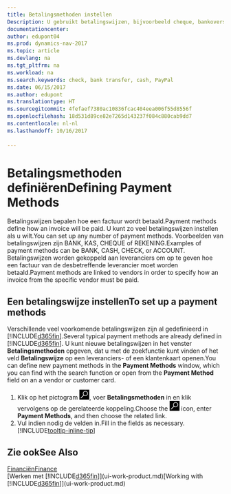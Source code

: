 ```yaml
---
title: Betalingsmethoden instellen
Description: U gebruikt betalingswijzen, bijvoorbeeld cheque, bankoverschrijving, contant geld of PayPal, om te bepalen hoe een factuur wordt betaald.
documentationcenter: 
author: edupont04
ms.prod: dynamics-nav-2017
ms.topic: article
ms.devlang: na
ms.tgt_pltfrm: na
ms.workload: na
ms.search.keywords: check, bank transfer, cash, PayPal
ms.date: 06/15/2017
ms.author: edupont
ms.translationtype: HT
ms.sourcegitcommit: 4fefaef7380ac10836fcac404eea006f55d8556f
ms.openlocfilehash: 18d531d89ce82e7265d143237f084c880cab9dd7
ms.contentlocale: nl-nl
ms.lasthandoff: 10/16/2017

---
```

# <a name="defining-payment-methods"></a><span data-ttu-id="e0b82-103">Betalingsmethoden definiëren</span><span class="sxs-lookup"><span data-stu-id="e0b82-103">Defining Payment Methods</span></span>
<span data-ttu-id="e0b82-104">Betalingswijzen bepalen hoe een factuur wordt betaald.</span><span class="sxs-lookup"><span data-stu-id="e0b82-104">Payment methods define how an invoice will be paid.</span></span> <span data-ttu-id="e0b82-105">U kunt zo veel betalingswijzen instellen als u wilt.</span><span class="sxs-lookup"><span data-stu-id="e0b82-105">You can set up any number of payment methods.</span></span> <span data-ttu-id="e0b82-106">Voorbeelden van betalingswijzen zijn BANK, KAS, CHEQUE of REKENING.</span><span class="sxs-lookup"><span data-stu-id="e0b82-106">Examples of payment methods can be BANK, CASH, CHECK, or ACCOUNT.</span></span>
<span data-ttu-id="e0b82-107">Betalingswijzen worden gekoppeld aan leveranciers om op te geven hoe een factuur van de desbetreffende leverancier moet worden betaald.</span><span class="sxs-lookup"><span data-stu-id="e0b82-107">Payment methods are linked to vendors in order to specify how an invoice from the specific vendor must be paid.</span></span>

## <a name="to-set-up-a-payment-methods"></a><span data-ttu-id="e0b82-108">Een betalingswijze instellen</span><span class="sxs-lookup"><span data-stu-id="e0b82-108">To set up a payment methods</span></span>
<span data-ttu-id="e0b82-109">Verschillende veel voorkomende betalingswijzen zijn al gedefinieerd in [!INCLUDE[d365fin](includes/d365fin_md.md)].</span><span class="sxs-lookup"><span data-stu-id="e0b82-109">Several typical payment methods are already defined in [!INCLUDE[d365fin](includes/d365fin_md.md)].</span></span> <span data-ttu-id="e0b82-110">U kunt nieuwe betalingswijzen in het venster **Betalingsmethoden** opgeven, dat u met de zoekfunctie kunt vinden of het veld **Betalingswijze** op een leveranciers- of een klantenkaart openen.</span><span class="sxs-lookup"><span data-stu-id="e0b82-110">You can define new payment methods in the **Payment Methods** window, which you can find with the search function or open from the **Payment Method** field on an a vendor or customer card.</span></span>
1. <span data-ttu-id="e0b82-111">Klik op het pictogram ![Zoeken naar pagina of rapport](media/ui-search/search_small.png "pictogram Zoeken naar pagina of rapport"), voer **Betalingsmethoden** in en klik vervolgens op de gerelateerde koppeling.</span><span class="sxs-lookup"><span data-stu-id="e0b82-111">Choose the ![Search for Page or Report](media/ui-search/search_small.png "Search for Page or Report icon") icon, enter **Payment Methods**, and then choose the related link.</span></span>
2. <span data-ttu-id="e0b82-112">Vul indien nodig de velden in.</span><span class="sxs-lookup"><span data-stu-id="e0b82-112">Fill in the fields as necessary.</span></span> [!INCLUDE[tooltip-inline-tip](includes/tooltip-inline-tip_md.md)]

## <a name="see-also"></a><span data-ttu-id="e0b82-113">Zie ook</span><span class="sxs-lookup"><span data-stu-id="e0b82-113">See Also</span></span>
[<span data-ttu-id="e0b82-114">Financiën</span><span class="sxs-lookup"><span data-stu-id="e0b82-114">Finance</span></span>](finance.md)  
<span data-ttu-id="e0b82-115">[Werken met [!INCLUDE[d365fin](includes/d365fin_md.md)]](ui-work-product.md)</span><span class="sxs-lookup"><span data-stu-id="e0b82-115">[Working with [!INCLUDE[d365fin](includes/d365fin_md.md)]](ui-work-product.md)</span></span>  

